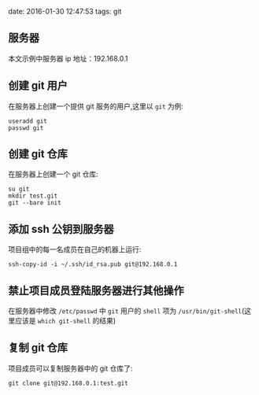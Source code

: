 date: 2016-01-30 12:47:53
tags: git


## 服务器

本文示例中服务器 ip 地址：192.168.0.1


## 创建 git 用户

在服务器上创建一个提供 git 服务的用户,这里以 `git` 为例:

```
useradd git
passwd git
```


## 创建 git 仓库

在服务器上创建一个 git 仓库:


```
su git
mkdir test.git
git --bare init
```


## 添加 ssh 公钥到服务器

项目组中的每一名成员在自己的机器上运行:

```
ssh-copy-id -i ~/.ssh/id_rsa.pub git@192.168.0.1
```


## 禁止项目成员登陆服务器进行其他操作

在服务器中修改 `/etc/passwd` 中 `git` 用户的 `shell` 项为 `/usr/bin/git-shell`(这里应该是 `which git-shell` 的结果)


## 复制 git 仓库

项目成员可以复制服务器中的 git 仓库了:

```
git clone git@192.168.0.1:test.git
```
